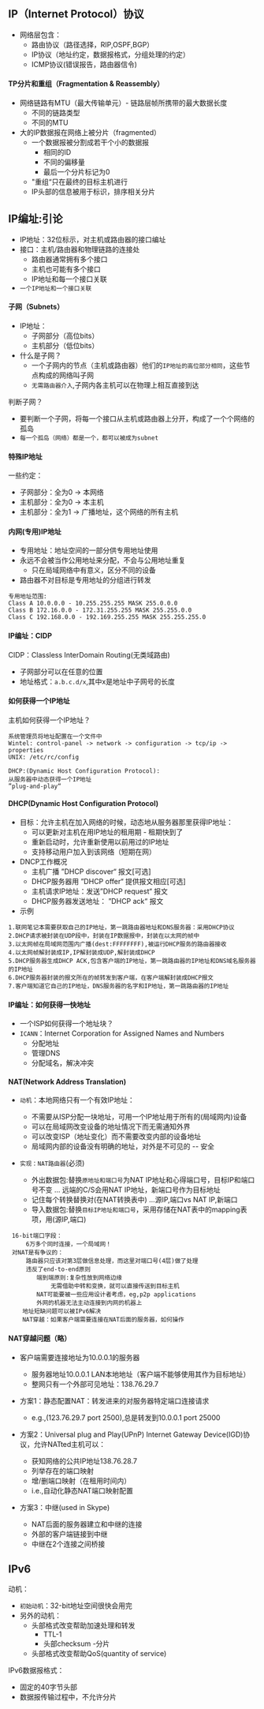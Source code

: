 ## IP（Internet Protocol）协议

- 网络层包含：
    * 路由协议（路径选择，RIP,OSPF,BGP）
    * IP协议（地址约定，数据报格式，分组处理的约定）
    * ICMP协议(错误报告，路由器信令)

#### TP分片和重组（Fragmentation & Reassembly）

- 网络链路有MTU（最大传输单元）- 链路层帧所携带的最大数据长度
    * 不同的链路类型
    * 不同的MTU
- 大的IP数据报在网络上被分片（fragmented）
    * 一个数据报被分割成若干个小的数据报
        - 相同的ID
        - 不同的偏移量
        - 最后一个分片标记为0
    * "重组“只在最终的目标主机进行
    * IP头部的信息被用于标识，排序相关分片

## IP编址:引论

- IP地址：32位标示，对主机或路由器的接口编址
- 接口：主机/路由器和物理链路的连接处
    * 路由器通常拥有多个接口
    * 主机也可能有多个接口
    * IP地址和每一个接口关联
- ```一个IP地址和一个接口关联```

#### 子网（Subnets）

- IP地址：
    * 子网部分（高位bits）
    * 主机部分（低位bits）
- 什么是子网？
    * 一个子网内的节点（主机或路由器）他们的```IP地址的高位部分相同```，这些节点构成的网络叫子网
    * ```无需路由器介入```,子网内各主机可以在物理上相互直接到达

判断子网？
- 要判断一个子网，将每一个接口从主机或路由器上分开，构成了一个个网络的孤岛
- ```每一个孤岛（网络）都是一个，都可以被成为subnet```

#### 特殊IP地址

一些约定：
- 子网部分：全为0 -> 本网络
- 主机部分：全为0 -> 本主机
- 主机部分：全为1 -> 广播地址，这个网络的所有主机

#### 内网(专用)IP地址

- 专用地址：地址空间的一部分供专用地址使用
- 永远不会被当作公用地址来分配，不会与公用地址重复
    * 只在局域网络中有意义，区分不同的设备
- 路由器不对目标是专用地址的分组进行转发

```
专用地址范围:
Class A 10.0.0.0 - 10.255.255.255 MASK 255.0.0.0
Class B 172.16.0.0 - 172.31.255.255 MASK 255.255.0.0
Class C 192.168.0.0 - 192.169.255.255 MASK 255.255.255.0
```
#### IP编址：CIDP

CIDP：Classless InterDomain Routing(无类域路由)
- 子网部分可以在任意的位置
- 地址格式：```a.b.c.d/x```,其中x是地址中子网号的长度

#### 如何获得一个IP地址

主机如何获得一个IP地址？

```
系统管理员将地址配置在一个文件中
Wintel: control-panel -> network -> configuration -> tcp/ip -> properties
UNIX: /etc/rc/config

DHCP:(Dynamic Host Configuration Protocol):
从服务器中动态获得一个IP地址
”plug-and-play“
```

#### DHCP(Dynamic Host Configuration Protocol)

- 目标：允许主机在加入网络的时候，动态地从服务器那里获得IP地址：
    * 可以更新对主机在用IP地址的租用期 - 租期快到了
    * 重新启动时，允许重新使用以前用过的IP地址
    * 支持移动用户加入到该网络（短期在网）
- DNCP工作概况
    * 主机广播 ”DHCP discover“ 报文[可选]
    * DHCP服务器用 ”DHCP offer“ 提供报文相应[可选]
    * 主机请求IP地址：发送”DHCP request“ 报文
    * DHCP服务器发送地址： ”DHCP ack“ 报文
- 示例

```
1.联网笔记本需要获取自己的IP地址，第一跳路由器地址和DNS服务器：采用DHCP协议
2.DHCP请求被封装在UDP段中，封装在IP数据报中，封装在以太网的帧中
3.以太网帧在局域网范围内广播(dest:FFFFFFFF),被运行DHCP服务的路由器接收
4.以太网帧解封装成IP,IP解封装成UDP,解封装成DHCP
5.DHCP服务器生成DHCP ACK,包含客户端的IP地址，第一跳路由器的IP地址和DNS域名服务器的IP地址
6.DHCP服务器封装的报文所在的帧转发到客户端，在客户端解封装成DHCP报文
7.客户端知道它自己的IP地址，DNS服务器的名字和IP地址，第一跳路由器的IP地址
```

#### IP编址：如何获得一快地址

- 一个ISP如何获得一个地址块？
- ```ICANN```：Internet Corporation for Assigned Names and Numbers
    * 分配地址
    * 管理DNS
    * 分配域名，解决冲突
#### NAT(Network Address Translation)

- ```动机```：本地网络只有一个有效IP地址：
    * 不需要从ISP分配一块地址，可用一个IP地址用于所有的(局域网内)设备
    * 可以在局域网改变设备的地址情况下而无需通知外界
    * 可以改变ISP（地址变化）而不需要改变内部的设备地址
    * 局域网内部的设备没有明确的地址，对外是不可见的 -- 安全

- ```实现：NAT路由器```(必须)
    * 外出数据包:替换```原地址和端口号```为NAT IP地址和心得端口号，目标IP和端口号不变 ... 远端的C/S会用NAT IP地址，新端口号作为目标地址
    * 记住每个转换替换对(在NAT转换表中) ...源IP,端口vs NAT IP,新端口
    * 导入数据包:替换```目标IP地址和端口号```，采用存储在NAT表中的mapping表项，用(源IP,端口)

```
 16-bit端口字段：
     6万多个同时连接，一个局域网！
 对NAT是有争议的：
     路由器只应该对第3层做信息处理，而这里对端口号(4层)做了处理
     违反了end-to-end原则
        端到端原则:复杂性放到网络边缘
            无需借助中转和变换，就可以直接传送到目标主机
        NAT可能要被一些应用设计者考虑，eg,p2p applications
        外网的机器无法主动连接到内网的机器上
    地址短缺问题可以被IPv6解决
    NAT穿越：如果客户端需要连接在NAT后面的服务器，如何操作
 ```  

#### NAT穿越问题（略）
    
- 客户端需要连接地址为10.0.0.1的服务器
    * 服务器地址10.0.0.1 LAN本地地址（客户端不能够使用其作为目标地址）
    * 整网只有一个外部可见地址：138.76.29.7
- 方案1：静态配置NAT：转发进来的对服务器特定端口连接请求
    * e.g.,(123.76.29.7 port 2500),总是转发到10.0.0.1 port 25000

- 方案2：Universal plug and Play(UPnP) Internet Gateway Device(IGD)协议，允许NATted主机可以：
    * 获知网络的公共IP地址138.76.28.7
    * 列举存在的端口映射
    * 增/删端口映射（在租用时间内）
    * i.e.,自动化静态NAT端口映射配置
- 方案3：中继(used in Skype)
    * NAT后面的服务器建立和中继的连接
    * 外部的客户端链接到中继
    * 中继在2个连接之间桥接

## IPv6

动机：
- ```初始动机```：32-bit地址空间很快会用完
- 另外的动机：
    * 头部格式改变帮助加速处理和转发
        - TTL-1
        - 头部checksum
        -分片
    * 头部格式改变帮助QoS(quantity of service)

IPv6数据报格式：
- 固定的40字节头部
- 数据报传输过程中，不允许分片


















